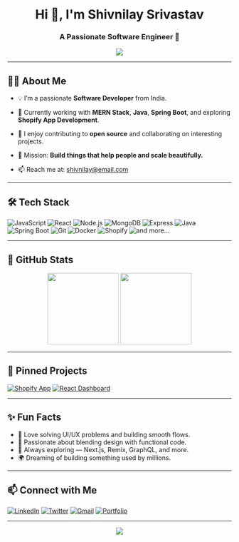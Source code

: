 <h1 align="center">Hi 👋, I'm Shivnilay Srivastav</h1>
<h3 align="center">A Passionate Software Engineer 🚀</h3>

<p align="center">
<img src="https://readme-typing-svg.demolab.com?font=Fira+Code&size=22&pause=1000&color=40F99B&vCenter=true&width=435&lines=Full-stack+Developer;MERN+Stack+%F0%9F%A4%97;Java+%7C+Spring+Boot+%F0%9F%92%BB;Open+Source+Contributor;%F0%9F%92%BB+Crafting+Cool+Projects" />
</p>

---

## 🙋‍♂️ About Me

- 💡 I’m a passionate **Software Developer** from India.

- 🌱 Currently working with **MERN Stack**, **Java**, **Spring Boot**, and exploring **Shopify App Development**.

- 🤝 I enjoy contributing to **open source** and collaborating on interesting projects.

- 🎯 Mission: **Build things that help people and scale beautifully.**

- 📫 Reach me at: [shivnilay@email.com](mailto:shivnilay@email.com)

---

## 🛠️ Tech Stack

![JavaScript](https://img.shields.io/badge/-JavaScript-F7DF1E?logo=javascript&logoColor=black&style=for-the-badge)
![React](https://img.shields.io/badge/-React-161B22?logo=react&style=for-the-badge)
![Node.js](https://img.shields.io/badge/-Node.js-339933?logo=node.js&logoColor=white&style=for-the-badge)
![MongoDB](https://img.shields.io/badge/-MongoDB-4EA94B?logo=mongodb&logoColor=white&style=for-the-badge)
![Express](https://img.shields.io/badge/-Express-222?logo=express&logoColor=white&style=for-the-badge)
![Java](https://img.shields.io/badge/-Java-007396?logo=java&logoColor=white&style=for-the-badge)
![Spring Boot](https://img.shields.io/badge/-SpringBoot-6DB33F?logo=spring-boot&logoColor=white&style=for-the-badge)
![Git](https://img.shields.io/badge/-Git-F05032?logo=git&logoColor=white&style=for-the-badge)
![Docker](https://img.shields.io/badge/-Docker-2496ED?logo=docker&logoColor=white&style=for-the-badge)
![Shopify](https://img.shields.io/badge/-Shopify-7AB55C?logo=shopify&logoColor=white&style=for-the-badge)
![and more...](https://img.shields.io/badge/-and%20more-yellow?style=for-the-badge)

---

## 🚀 GitHub Stats

<p align="center">
<img src="https://github-readme-stats.vercel.app/api?username=shivnilaysrivastav&show_icons=true&theme=radical" height="160"/>
<img src="https://github-readme-streak-stats.herokuapp.com/?user=shivnilaysrivastav&theme=radical" height="160"/>
</p>

---

## 📌 Pinned Projects

[![Shopify App](https://img.shields.io/badge/-Shopify%20Gamification-black?style=flat-square)](https://github.com/shivnilaysrivastav/shopify-gamification)
[![React Dashboard](https://img.shields.io/badge/-React%20Dashboard-black?style=flat-square)](https://github.com/shivnilaysrivastav/react-dashboard)

---

## ✨ Fun Facts

- 🧩 Love solving UI/UX problems and building smooth flows.
- 🎨 Passionate about blending design with functional code.
- 🚀 Always exploring — Next.js, Remix, GraphQL, and more.
- 🌍 Dreaming of building something used by millions.

---

## 📫 Connect with Me

[![LinkedIn](https://img.shields.io/badge/-LinkedIn-blue?logo=linkedin&style=flat-square)](https://www.linkedin.com/in/shivnilaysrivastav)
[![Twitter](https://img.shields.io/badge/-Twitter-1DA1F2?logo=twitter&style=flat-square)](https://twitter.com/shivnilaydev)
[![Gmail](https://img.shields.io/badge/-Gmail-D14836?logo=gmail&style=flat-square)](mailto:shivnilay@email.com)
[![Portfolio](https://img.shields.io/badge/-Portfolio-black?style=flat-square)](https://shivnilay.dev)

---

<p align="center">
<img src="https://komarev.com/ghpvc/?username=shivnilaysrivastav&label=Profile%20views&color=0e75b6&style=flat"/>
</p>
